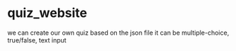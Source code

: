 # quiz_website
we can create our own quiz based on the json file it can be multiple-choice, true/false, text input
